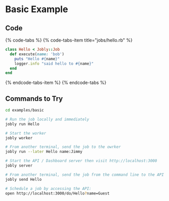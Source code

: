 # Basic Example

## Code

{% code-tabs %}
{% code-tabs-item title="jobs/hello.rb" %}
```ruby
class Hello < Jobly::Job
  def execute(name: 'bob')
    puts "Hello #{name}"
    logger.info "said hello to #{name}"
  end
end
```
{% endcode-tabs-item %}
{% endcode-tabs %}

## Commands to Try

```bash
cd examples/basic

# Run the job locally and immediately
jobly run Hello

# Start the worker
jobly worker

# From another terminal, send the job to the owrker
jobly run --later Hello name:Jimmy

# Start the API / Dashboard server then visit http://localhost:3000
jobly server

# From another terminal, send the job from the command line to the API
jobly send Hello

# Schedule a job by accessing the API:
open http://localhost:3000/do/Hello?name=Guest
```

